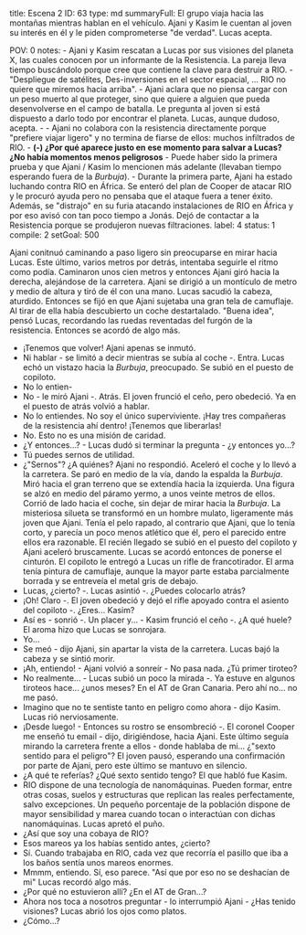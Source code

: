 title:          Escena 2
ID:             63
type:           md
summaryFull:    El grupo viaja hacia las montañas mientras hablan en el vehículo. Ajani y Kasim le cuentan al joven su interés en él y le piden  comprometerse "de verdad". Lucas acepta.
                
POV:            0
notes:          - Ajani y Kasim rescatan a Lucas por sus visiones del planeta X, las cuales conocen por un informante de la Resistencia. La pareja lleva tiempo buscándolo porque cree que contiene la clave para destruir a RIO.
                - "Despliegue de satélites, Des-inversiones en el sector espacial, ... RIO no quiere que miremos hacia arriba".
                - Ajani aclara que no piensa cargar con un peso muerto al que proteger, sino que quiere a alguien que pueda desenvolverse en el campo de batalla. Le pregunta al joven si está dispuesto a darlo todo por encontrar el planeta. Lucas, aunque dudoso, acepta.
                -                - Ajani no colabora con la resistencia directamente porque "prefiere viajar ligero" y no termina de fiarse de ellos: muchos infiltrados de RIO.
                - **(-) ¿Por qué aparece justo en ese momento para salvar a Lucas? ¿No había momentos menos peligrosos**
                - Puede haber sido la primera prueba y que Ajani / Kasim lo mencionen más adelante (llevaban tiempo esperando fuera de la *Burbuja*).
                - Durante la primera parte, Ajani ha estado luchando contra RIO en África. Se enteró  del plan de Cooper de atacar RIO y le procuró ayuda pero no pensaba que el ataque fuera a tener éxito. Además, se "distrajo" en su furia atacando instalaciones de RIO en África y por eso avisó con tan poco tiempo a Jonás. Dejó de contactar a la Resistencia porque se produjeron nuevas filtraciones.
label:          4
status:         1
compile:        2
setGoal:        500


Ajani conitnuó caminando a paso ligero sin preocuparse en mirar hacia Lucas. Este último, varios metros por detrás, intentaba seguirle el ritmo como podía.
Caminaron unos cien metros y entonces Ajani giró hacia la derecha, alejándose de la carretera. Ajani se dirigió a un montículo de metro y medio de altura y tiró de él con una mano.
Lucas sacudió la cabeza, aturdido. Entonces se fijó en que Ajani sujetaba una gran tela de camuflaje. Al tirar de ella había descubierto un coche destartalado.
"Buena idea", pensó Lucas, recordando las ruedas reventadas del furgón de la resistencia.
Entonces se acordó de algo más.
- ¡Tenemos que volver!
Ajani apenas se inmutó.
- Ni hablar - se limitó a decir mientras se subía al coche -. Entra.
Lucas echó un vistazo hacia la *Burbuja*, preocupado. Se subió en el puesto de copiloto.
- No lo entien-
- No - le miró Ajani -. Atrás.
El joven frunció el ceño, pero obedeció. Ya en el puesto de atrás volvió a hablar.
- No lo entiendes. No soy el único superviviente. ¡Hay tres compañeras de la resistencia ahí dentro! ¡Tenemos que liberarlas!
- No. Esto no es una misión de caridad.
- ¿Y entonces...? - Lucas dudó si terminar la pregunta - ¿y entonces yo...?
- Tú puedes sernos de utilidad.
- ¿"Sernos"? ¿A quiénes?
Ajani no respondió. Aceleró el coche y lo llevó a la carretera. Se paró en medio de la vía, dando la espalda la *Burbuja*. Miró hacia el gran terreno que se extendía hacia la izquierda.
Una figura se alzó en medio del páramo yermo, a unos veinte metros de ellos. Corrió de lado hacia el coche, sin dejar de mirar hacia la *Burbuja*.
La misteriosa silueta se transformó en un hombre mulato, ligeramente más joven que Ajani. Tenía el pelo rapado, al contrario que Ajani, que lo tenía corto, y parecía un poco menos atlético que él, pero el parecido entre ellos era razonable.
El recién llegado se subió en el puesto del copiloto y Ajani aceleró bruscamente. Lucas se acordó entonces de ponerse el cinturón.
El copiloto le entregó a Lucas un rifle de francotirador. El arma tenía pintura de camuflaje, aunque la mayor parte estaba parcialmente borrada y se entreveía el metal gris de debajo.
- Lucas, ¿cierto? -. Lucas asintió -. ¿Puedes colocarlo atrás?
- ¡Oh! Claro -. El joven obedeció y dejó el rifle apoyado contra el asiento del copiloto -. ¿Eres... Kasim?
- Así es - sonrió -. Un placer y... - Kasim frunció el ceño -. ¿A qué huele?
El aroma hizo que Lucas se sonrojara.
- Yo...
- Se meó - dijo Ajani, sin apartar la vista de la carretera.
Lucas bajó la cabeza y se sintió morir.
- ¡Ah, entiendo! - Ajani volvió a sonreír - No pasa nada. ¿Tú primer tiroteo?
- No realmente... - Lucas subió un poco la mirada -. Ya estuve en algunos tiroteos hace... ¿unos meses? En el AT de Gran Canaria. Pero ahí no... no me pasó.
- Imagino que no te sentiste tanto en peligro como ahora - dijo Kasim.
Lucas rió nerviosamente.
- ¡Desde luego! - Entonces su rostro se ensombreció -. El coronel Cooper me enseñó tu email - dijo, dirigiéndose, hacia Ajani. Este último seguía mirando la carretera frente a ellos - donde hablaba de mi... ¿"sexto sentido para el peligro"?
El joven pausó, esperando una confirmación por parte de Ajani, pero este último se mantuvo en silencio.
- ¿A qué te referías? ¿Qué sexto sentido tengo?
El que habló fue Kasim.
- RIO dispone de una tecnología de nanomáquinas. Pueden formar, entre otras cosas, suelos y estructuras que replican las reales perfectamente, salvo excepciones. Un pequeño porcentaje de la población dispone de mayor sensibilidad y marea cuando tocan o interactúan con dichas nanomáquinas.
Lucas apretó el puño.
- ¿Así que soy una cobaya de RIO?
- Esos mareos ya los habías sentido antes, ¿cierto?
- Sí. Cuando trabajaba en RIO, cada vez que recorría el pasillo que iba a los baños sentía unos mareos enormes.
- Mmmm, entiendo. Sí, eso parece.
"Así que por eso no se deshacían de mi"
Lucas recordó algo más.
- ¿Por qué no estuvieron allí? ¿En el AT de Gran...?
- Ahora nos toca a nosotros preguntar - lo interrumpió Ajani - ¿Has tenido visiones?
Lucas abrió los ojos como platos.
- ¿Cómo...?